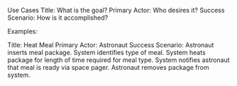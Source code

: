 
Use Cases
Title: What is the goal?
Primary Actor: Who desires it?
Success Scenario: How is it accomplished?

Examples:

Title: Heat Meal
Primary Actor: Astronaut
Success Scenario: Astronaut inserts meal package. System identifies type of meal. System heats package for length of time required for meal type. System notifies astronaut that meal is ready via space pager. Astronaut removes package from system.




<!--stackedit_data:
eyJoaXN0b3J5IjpbLTEzNjg5OTkyOTRdfQ==
-->